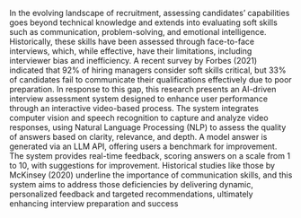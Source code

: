 In the evolving landscape of recruitment, assessing candidates’ capabilities goes beyond technical 
knowledge and extends into evaluating soft skills such as communication, problem-solving, and 
emotional intelligence. Historically, these skills have been assessed through face-to-face interviews, 
which, while effective, have their limitations, including interviewer bias and inefficiency. A recent 
survey by Forbes (2021) indicated that 92% of hiring managers consider soft skills critical, but 33% of 
candidates fail to communicate their qualifications effectively due to poor preparation. In response to 
this gap, this research presents an AI-driven interview assessment system designed to enhance user 
performance through an interactive video-based process. The system integrates computer vision and 
speech recognition to capture and analyze video responses, using Natural Language Processing (NLP) 
to assess the quality of answers based on clarity, relevance, and depth. A model answer is generated 
via an LLM API, offering users a benchmark for improvement. The system provides real-time 
feedback, scoring answers on a scale from 1 to 10, with suggestions for improvement. Historical studies 
like those by McKinsey (2020) underline the importance of communication skills, and this system aims 
to address those deficiencies by delivering dynamic, personalized feedback and targeted 
recommendations, ultimately enhancing interview preparation and success

